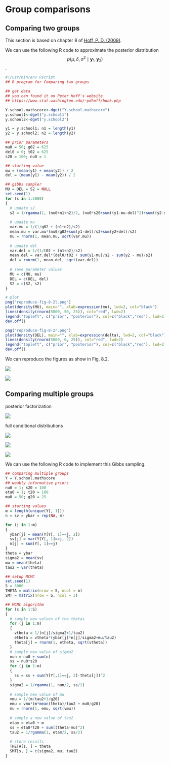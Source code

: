 # Group comparisons

## Comparing two groups

This section is based on chapter 8 of [Hoff, P. D. (2009)](https://github.com/szcf-weiya/MonteCarlo/blob/master/References/A_First_Course_in_Bayesian_Statistical_Methods.pdf).

We can use the following R code to approximate the posterior distribution $$p(\mu, \delta, \sigma^2\mid \mathbf y_1,\mathbf y_2)$$.

```r
#!/usr/bin/env Rscript
## R program for Comparing two groups

## get data
## you can found it on Peter Hoff's website
## https://www.stat.washington.edu/~pdhoff/book.php

Y.school.mathscore<-dget("Y.school.mathscore")
y.school1<-dget("y.school1")
y.school2<-dget("y.school2")

y1 = y.school1; n1 = length(y1)
y2 = y.school2; n2 = length(y2)

## prior parameters
mu0 = 50; g02 = 625
del0 = 0; t02 = 625
s20 = 100; nu0 = 1

## starting value
mu = (mean(y1) + mean(y2)) / 2
del = (mean(y1) - mean(y2)) / 2

## gibbs sampler
MU = DEL = S2 = NULL
set.seed(1)
for (s in 1:5000)
{
  # update s2
  s2 = 1/rgamma(1, (nu0+n1+n2)/2, (nu0*s20+sum((y1-mu-del)^2)+sum((y2-mu+del)^2))/2)
  
  # update mu
  var.mu = 1/(1/g02 + (n1+n2)/s2)
  mean.mu = var.mu*(mu0/g02+sum(y1-del)/s2+sum(y2+del)/s2)
  mu = rnorm(1, mean.mu, sqrt(var.mu))
  
  # update del
  var.del = 1/(1/t02 + (n1+n2)/s2)
  mean.del = var.del*(del0/t02 + sum(y1-mu)/s2 - sum(y2 - mu)/s2)
  del = rnorm(1, mean.del, sqrt(var.del))
  
  # save parameter values
  MU = c(MU, mu)
  DEL = c(DEL, del)
  S2 = c(S2, s2)
}

# plot
png("reproduce-fig-8-2l.png")
plot(density(MU), main="", xlab=expression(mu), lwd=2, col="black")
lines(density(rnorm(5000, 50, 25)), col="red", lwd=2)
legend("topleft", c("prior", "posterior"), col=c("black","red"), lwd=2)
dev.off()

png("reproduce-fig-8-2r.png")
plot(density(DEL), main="", xlab=expression(delta), lwd=2, col="black")
lines(density(rnorm(5000, 0, 25)), col="red", lwd=2)
legend("topleft", c("prior", "posterior"), col=c("black","red"), lwd=2)
dev.off()
```

We can reproduce the figures as show in Fig. 8.2.

![](reproduce-fig-8-2l.png)

![](reproduce-fig-8-2r.png)

## Comparing multiple groups

posterior factorization

![](multi-group-factor.png)

full conditional distributions

![](multi-group-con-1.png)

![](multi-group-con-2.png)

![](multi-group-con-3.png)

We can use the following R code to implement this Gibbs sampling.

```r
## comparing multiple groups
Y = Y.school.mathscore
## weakly informative priors
nu0 = 1; s20 = 100
eta0 = 1; t20 = 100
mu0 = 50; g20 = 25

## starting values
m = length(unique(Y[, 1]))
n = sv = ybar = rep(NA, m)

for (j in 1:m)
{
  ybar[j] = mean(Y[Y[, 1]==j, 2])
  sv[j] = var(Y[Y[, 1]==j, 2])
  n[j] = sum(Y[, 1]==j)
}
theta = ybar
sigma2 = mean(sv)
mu = mean(theta)
tau2 = var(theta)

## setup MCMC
set.seed(1)
S = 5000
THETA = matrix(nrow = S, ncol = m)
SMT = matrix(nrow = S, ncol = 3)

## MCMC algorithm
for (s in 1:S)
{
  # sample new values of the thetas
  for (j in 1:m)
  {
    vtheta = 1/(n[j]/sigma2+1/tau2)
    etheta = vtheta*(ybar[j]*n[j]/sigma2+mu/tau2)
    theta[j] = rnorm(1, etheta, sqrt(vtheta))
  }
  # sample new value of sigma2
  nun = nu0 + sum(n)
  ss = nu0*s20
  for (j in 1:m)
  {
    ss = ss + sum(Y[Y[,1]==j, 2]-theta[j])^2
  }
  sigma2 = 1/rgamma(1, nun/2, ss/2)
  
  # sample new value of mu
  vmu = 1/(m/tau2+1/g20)
  emu = vmu*(m*mean(theta)/tau2 + mu0/g20)
  mu = rnorm(1, emu, sqrt(vmu))
  
  # sample a new value of tau2
  etam = eta0 + m
  ss = eta0*t20 + sum((theta-mu)^2)
  tau2 = 1/rgamma(1, etam/2, ss/2)
  
  # store results
  THETA[s, ] = theta
  SMT[s, ] = c(sigma2, mu, tau2)
}
```
